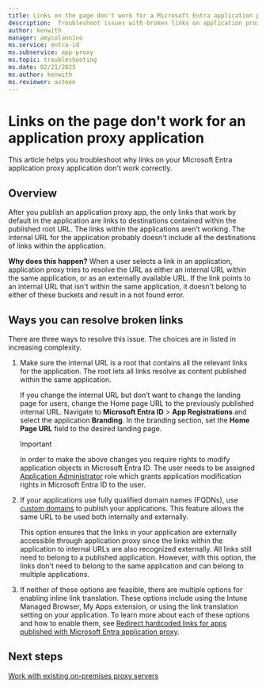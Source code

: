 ```yaml
---
title: Links on the page don't work for a Microsoft Entra application proxy application
description:  Troubleshoot issues with broken links on application proxy applications integrated with Microsoft Entra ID.
author: kenwith
manager: amycolannino
ms.service: entra-id
ms.subservice: app-proxy
ms.topic: troubleshooting
ms.date: 02/21/2025
ms.author: kenwith
ms.reviewer: asteen
---
```


# Links on the page don't work for an application proxy application

This article helps you troubleshoot why links on your Microsoft Entra application proxy application don't work correctly.

## Overview
After you publish an application proxy app, the only links that work by default in the application are links to destinations contained within the published root URL. The links within the applications aren’t working. The internal URL for the application probably doesn't include all the destinations of links within the application.

**Why does this happen?** When a user selects a link in an application, application proxy tries to resolve the URL as either an internal URL within the same application, or as an externally available URL. If the link points to an internal URL that isn't within the same application, it doesn't belong to either of these buckets and result in a not found error.

## Ways you can resolve broken links

There are three ways to resolve this issue. The choices are in listed in increasing complexity.

1.  Make sure the internal URL is a root that contains all the relevant links for the application. The root lets all links resolve as content published within the same application.

    If you change the internal URL but don’t want to change the landing page for users, change the Home page URL to the previously published internal URL. Navigate to **Microsoft Entra ID** > **App Registrations** and select the application **Branding**. In the branding section, set the **Home Page URL** field to the desired landing page. 
    
    > [!IMPORTANT]
    > In order to make the above changes you require rights to modify application objects in Microsoft Entra ID. The user needs to be assigned [Application Administrator](~/identity/role-based-access-control/delegate-app-roles.md#assign-built-in-application-administrator-roles) role which grants application modification rights in Microsoft Entra ID to the user.

2.  If your applications use fully qualified domain names (FQDNs), use [custom domains](how-to-configure-custom-domain.md) to publish your applications. This feature allows the same URL to be used both internally and externally.

    This option ensures that the links in your application are externally accessible through application proxy since the links within the application to internal URLs are also recognized externally. All links still need to belong to a published application. However, with this option, the links don't need to belong to the same application and can belong to multiple applications.

3.  If neither of these options are feasible, there are multiple options for enabling inline link translation. These options include using the Intune Managed Browser, My Apps extension, or using the link translation setting on your application. To learn more about each of these options and how to enable them, see [Redirect hardcoded links for apps published with Microsoft Entra application proxy](application-proxy-configure-hard-coded-link-translation.md).

## Next steps
[Work with existing on-premises proxy servers](application-proxy-configure-connectors-with-proxy-servers.md)
